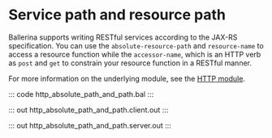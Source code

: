 # Service path and resource path

Ballerina supports writing RESTful services according to the JAX-RS specification. You can use the `absolute-resource-path` and `resource-name` to access a resource function while the `accessor-name`, which is an HTTP verb as `post` and `get` to constrain your resource function in a RESTful manner.

For more information on the underlying module, see the [HTTP module](https://lib.ballerina.io/ballerina/http/latest/).

::: code http_absolute_path_and_path.bal :::

::: out http_absolute_path_and_path.client.out :::

::: out http_absolute_path_and_path.server.out :::